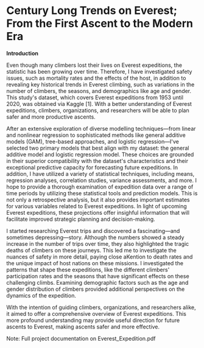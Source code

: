 # Century Long Trends on Everest; From the First Ascent to the Modern Era

**Introduction**

Even though many climbers lost their lives on Everest expeditions, the statistic has been growing over time. Therefore, I have investigated safety issues, such as mortality rates and the effects of the host, in addition to revealing key historical trends in Everest climbing, such as variations in the number of climbers, the seasons, and demographics like age and gender. This study's dataset, which covers Everest expeditions from 1953 until 2020, was obtained via Kaggle [1]. With a better understanding of Everest expeditions, climbers, organizations, and researchers will be able to plan safer and more productive ascents.

After an extensive exploration of diverse modelling techniques—from linear and nonlinear regression to sophisticated methods like general additive models (GAM), tree-based approaches, and logistic regression—I've selected two primary models that best align with my dataset: the general additive model and logistic regression model. These choices are grounded in their superior compatibility with the dataset's characteristics and their exceptional predictive capacity for forecasting future expeditions. In addition, I have utilized a variety of statistical techniques, including means, regression analyses, correlation studies, variance assessments, and more. I hope to provide a thorough examination of expedition data over a range of time periods by utilizing these statistical tools and prediction models. This is not only a retrospective analysis, but it also provides important estimates for various variables related to Everest expeditions. In light of upcoming Everest expeditions, these projections offer insighful information that will facilitate improved strategic planning and decision-making.

I started researching Everest trips and discovered a fascinating—and sometimes depressing—story. Although the numbers showed a steady increase in the number of trips over time, they also highlighted the tragic deaths of climbers on these journeys. This led me to investigate the nuances of safety in more detail, paying close aKention to death rates and the unique impact of host nations on these missions. I investigated the patterns that shape these expeditions, like the different climbers' participation rates and the seasons that have significant effects on these challenging climbs. Examining demographic factors such as the age and gender distribution of climbers provided additional perspectives on the dynamics of the expedition.

With the intention of guiding climbers, organizations, and researchers alike, it aimed to offer a comprehensive overview of Everest expeditions. This more profound understanding may provide useful direction for future ascents to Everest, making ascents safer and more effective.

Note: Full project documentation on Everest_Expedition.pdf
